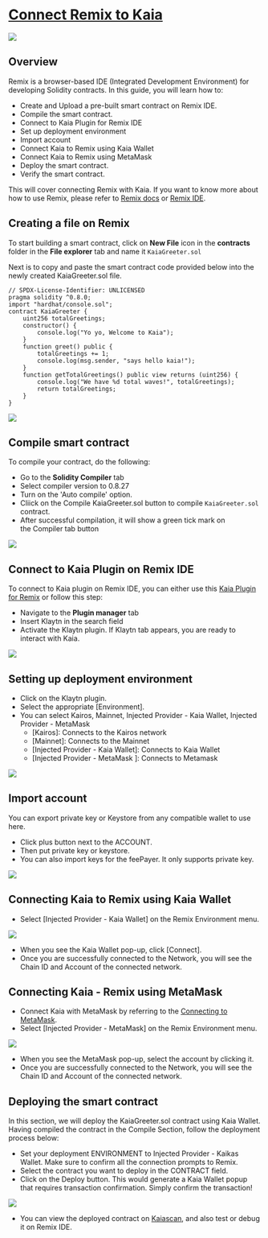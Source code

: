 # [Connect Remix to Kaia](https://docs.kaia.io/build/tutorials/connecting-remix)

![](/img/banners/kaia-remix.png)

## Overview <a href="#overview" id="overview"></a>

Remix is a browser-based IDE (Integrated Development Environment) for developing Solidity contracts. In this guide, you will learn how to: 
* Create and Upload a pre-built smart contract on Remix IDE.
* Compile the smart contract.
* Connect to Kaia Plugin for Remix IDE
* Set up deployment environment 
* Import account
* Connect Kaia to Remix using Kaia Wallet
* Connect Kaia to Remix using MetaMask
* Deploy the smart contract.
* Verify the smart contract.

This will cover connecting Remix with Kaia. If you want to know more about how to use Remix, please refer to [Remix docs](https://remix-ide.readthedocs.io/en/latest/) or [Remix IDE](https://remix.ethereum.org/).


## Creating a file on Remix <a href="#creating-a-file-on-remix" id="creating-a-file-on-remix"></a>

To start building a smart contract, click on **New File** icon in the **contracts** folder in the **File explorer** tab and name it `KaiaGreeter.sol`

Next is to copy and paste the smart contract code provided below into the newly created KaiaGreeter.sol file.

```sol
// SPDX-License-Identifier: UNLICENSED
pragma solidity ^0.8.0;
import "hardhat/console.sol";
contract KaiaGreeter {
    uint256 totalGreetings;
    constructor() {
        console.log("Yo yo, Welcome to Kaia");
    }
    function greet() public {
        totalGreetings += 1;
        console.log(msg.sender, "says hello kaia!");
    }
    function getTotalGreetings() public view returns (uint256) {
        console.log("We have %d total waves!", totalGreetings);
        return totalGreetings;
    }
}
```

![](/img/build/smart-contracts/remix-create-new-file.png)


## Compile smart contract <a href="#compile-smart-contract" id="compile-smart-contract"></a>

To compile your contract, do the following:

* Go to the **Solidity Compiler** tab
* Select compiler version to 0.8.27
* Turn on the 'Auto compile' option.
* Cliick on the Compile KaiaGreeter.sol  button to compile `KaiaGreeter.sol` contract.
* After successful compilation, it will show a green tick mark on the Compiler tab button

![](/img/build/smart-contracts/remix-compile-contract.png)

## Connect to Kaia Plugin on Remix IDE <a href="#connect-to-kaia-plugin" id="connect-to-kaia-plugin"></a>

To connect to Kaia plugin on Remix IDE, you can either use this [Kaia Plugin for Remix](https://ide.kaia.io/) or follow this step:

* Navigate to the **Plugin manager** tab
* Insert Klaytn in the search field 
* Activate the Klaytn plugin. If Klaytn tab appears, you are ready to interact with Kaia.

![](/img/build/smart-contracts/remix-plugin-addon.png)

## Setting up deployment environment  <a href="#setting-up-deployment-env" id="setting-up-deployment-env"></a>

* Click on the Klaytn plugin.
* Select the appropriate [Environment].
* You can select Kairos, Mainnet, Injected Provider - Kaia Wallet, Injected Provider - MetaMask 
    * [Kairos]: Connects to the Kairos network
    * [Mainnet]: Connects to the Mainnet
    * [Injected Provider - Kaia Wallet]: Connects to Kaia Wallet
    * [Injected Provider - MetaMask ]: Connects to Metamask

![](/img/build/smart-contracts/remix-deploy-env.png)

## Import account <a href="#import-account" id="import-account"></a>

You can export private key or Keystore from any compatible wallet to use here.

* Click plus button next to the ACCOUNT.
* Then put private key or keystore.
* You can also import keys for the feePayer. It only supports private key.

![](/img/build/smart-contracts/remix-import-acc.png)

## Connecting Kaia to Remix using Kaia Wallet <a href="#connect-to-kaia-using-kaia-wallet" id="connect-to-kaia-using-kaia-wallet"></a> 

* Select [Injected Provider - Kaia Wallet] on the Remix Environment menu.

![](/img/build/smart-contracts/remix-kw-connect.png)


* When you see the Kaia Wallet pop-up, click [Connect].
* Once you are successfully connected to the Network, you will see the Chain ID and Account of the connected network.


## Connecting Kaia - Remix using MetaMask <a href="#connect-to-kaia-using-metamask" id="connect-to-kaia-using-metamask"></a> 

* Connect Kaia with MetaMask by referring to the [Connecting to MetaMask](./connecting-metamask.mdx).
* Select [Injected Provider - MetaMask] on the Remix Environment menu.

![](/img/build/smart-contracts/remix-mm-connect.png)

* When you see the MetaMask pop-up, select the account by clicking it.
* Once you are successfully connected to the Network, you will see the Chain ID and Account of the connected network.

## Deploying the smart contract <a href="#deploying-contract" id="deploying-contract"></a>

In this section, we will deploy the KaiaGreeter.sol contract using Kaia Wallet. Having compiled the contract in the Compile Section, follow the deployment process below:
* Set your deployment ENVIRONMENT to Injected Provider -  Kaikas Wallet. Make sure to confirm all the connection prompts to Remix. 
* Select the contract you want to deploy in the CONTRACT field.
* Click on the Deploy button. This would generate a Kaia Wallet popup that requires transaction confirmation. Simply confirm the transaction!

![](/img/build/smart-contracts/remix-deploy-contract.png)

* You can view the deployed contract on [Kaiascan](https://kairos.kaiascan.io/), and also test or debug it on Remix IDE.
